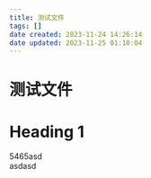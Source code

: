```yaml
---
title: 测试文件
tags: []
date created: 2023-11-24 14:26:14
date updated: 2023-11-25 01:10:04
---
```


# 测试文件

# Heading 1

5465asd  
asdasd
